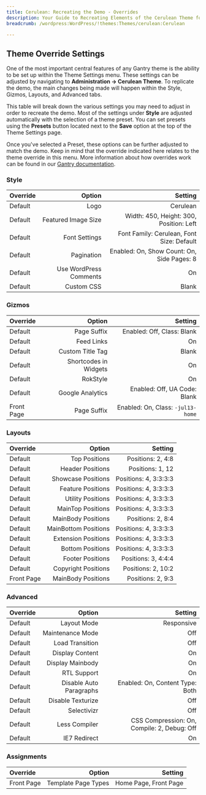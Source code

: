 ```yaml
---
title: Cerulean: Recreating the Demo - Overrides
description: Your Guide to Recreating Elements of the Cerulean Theme for WordPress
breadcrumb: /wordpress:WordPress/!themes:Themes/cerulean:Cerulean

---
```


Theme Override Settings
-----
One of the most important central features of any Gantry theme is the ability to be set up within the Theme Settings menu. These settings can be adjusted by navigating to **Administration -> Cerulean Theme**. To replicate the demo, the main changes being made will happen within the Style, Gizmos, Layouts, and Advanced tabs. 

This table will break down the various settings you may need to adjust in order to recreate the demo. Most of the settings under **Style** are adjusted automatically with the selection of a theme preset. You can set presets using the **Presets** button located next to the **Save** option at the top of the Theme Settings page.

Once you've selected a Preset, these options can be further adjusted to match the demo. Keep in mind that the override indicated here relates to the theme override in this menu. More information about how overrides work can be found in our [Gantry documentation][override].

### Style
| Override |                 Option |                                    Setting |  
| :------- | ---------------------: | -----------------------------------------: |  
| Default  |                   Logo |                                   Cerulean |  
| Default  |    Featured Image Size |    Width: 450, Height: 300, Position: Left |  
| Default  |          Font Settings |  Font Family: Cerulean, Font Size: Default |  
| Default  |             Pagination | Enabled: On, Show Count: On, Side Pages: 8 |  
| Default  | Use WordPress Comments |                                         On |  
| Default  |             Custom CSS |                                      Blank |  

### Gizmos
| Override   |                Option |                           Setting |  
| :--------- | --------------------: | --------------------------------: |  
| Default    |           Page Suffix |        Enabled: Off, Class: Blank |  
| Default    |            Feed Links |                                On |  
| Default    |      Custom Title Tag |                             Blank |  
| Default    | Shortcodes in Widgets |                                On |  
| Default    |              RokStyle |                                On |  
| Default    |      Google Analytics |      Enabled: Off, UA Code: Blank |  
| Front Page |           Page Suffix | Enabled: On, Class: `-jul13-home` |  

### Layouts
| Override   |               Option |               Setting |  
| :--------- | -------------------: | --------------------: |  
| Default    |        Top Positions |     Positions: 2, 4:8 |  
| Default    |     Header Positions |      Positions: 1, 12 |  
| Default    |   Showcase Positions | Positions: 4, 3:3:3:3 |  
| Default    |    Feature Positions | Positions: 4, 3:3:3:3 |  
| Default    |    Utility Positions | Positions: 4, 3:3:3:3 |  
| Default    |    MainTop Positions | Positions: 4, 3:3:3:3 |  
| Default    |   MainBody Positions |     Positions: 2, 8:4 |  
| Default    | MainBottom Positions | Positions: 4, 3:3:3:3 |  
| Default    |  Extension Positions | Positions: 4, 3:3:3:3 |  
| Default    |     Bottom Positions | Positions: 4, 3:3:3:3 |  
| Default    |     Footer Positions |   Positions: 3, 4:4:4 |  
| Default    |  Copyright Positions |    Positions: 2, 10:2 |  
| Front Page |   MainBody Positions |     Positions: 2, 9:3 |  

### Advanced
| Override |                  Option |                                     Setting |  
| :------- | ----------------------: | ------------------------------------------: |  
| Default  |             Layout Mode |                                  Responsive |  
| Default  |        Maintenance Mode |                                         Off |  
| Default  |         Load Transition |                                         Off |  
| Default  |         Display Content |                                          On |  
| Default  |        Display Mainbody |                                          On |  
| Default  |             RTL Support |                                          On |  
| Default  | Disable Auto Paragraphs |             Enabled: On, Content Type: Both |  
| Default  |       Disable Texturize |                                         Off |  
| Default  |             Selectivizr |                                         Off |  
| Default  |           Less Compiler | CSS Compression: On, Compile: 2, Debug: Off |  
| Default  |            IE7 Redirect |                                          On |  

### Assignments
| Override   |              Option |               Setting |  
| :--------- | ------------------: | --------------------: |  
| Front Page | Template Page Types | Home Page, Front Page |  

[menu]: ../../start/menu.md
[override]: http://gantry-framework.org/documentation/wordpress/configure/
